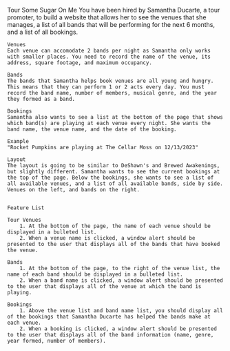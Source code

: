 Tour Some Sugar On Me
You have been hired by Samantha Ducarte, a tour promoter, to build a website that allows her to see the venues that she manages, a list of all bands that will be performing for the next 6 months, and a list of all bookings.

    Venues
    Each venue can accomodate 2 bands per night as Samantha only works with smaller places. You need to record the name of the venue, its address, square footage, and maximum occupancy.

    Bands
    The bands that Samantha helps book venues are all young and hungry. This means that they can perform 1 or 2 acts every day. You must record the band name, number of members, musical genre, and the year they formed as a band.

    Bookings
    Samantha also wants to see a list at the bottom of the page that shows which band(s) are playing at each venue every night. She wants the band name, the venue name, and the date of the booking.

    Example
    "Rocket Pumpkins are playing at The Cellar Moss on 12/13/2023"

    Layout
    The layout is going to be similar to DeShawn's and Brewed Awakenings, but slightly different. Samantha wants to see the current bookings at the top of the page. Below the bookings, she wants to see a list of all available venues, and a list of all available bands, side by side. Venues on the left, and bands on the right.


    Feature List

    Tour Venues
        1. At the bottom of the page, the name of each venue should be displayed in a bulleted list.
        2. When a venue name is clicked, a window alert should be presented to the user that displays all of the bands that have booked the venue.

    Bands
        1. At the bottom of the page, to the right of the venue list, the name of each band should be displayed in a bulleted list.
        2. When a band name is clicked, a window alert should be presented to the user that displays all of the venue at which the band is playing.

    Bookings
        1. Above the venue list and band name list, you should display all of the bookings that Samantha Ducarte has helped the bands make at each venue.
        2. When a booking is clicked, a window alert should be presented to the user that displays all of the band information (name, genre, year formed, number of members).
